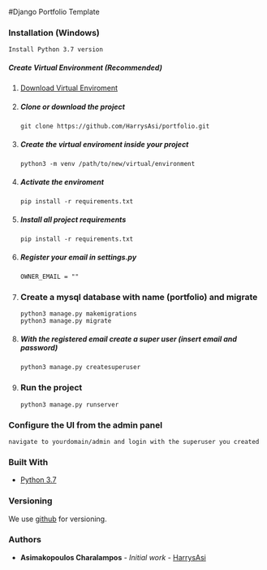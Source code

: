 #Django Portfolio Template

### Installation (Windows)
```
Install Python 3.7 version
```

##### Create Virtual Environment (Recommended)
1) [Download Virtual Enviroment](https://docs.python.org/3/library/venv.html)

2) ##### Clone or download the project
    ```
    git clone https://github.com/HarrysAsi/portfolio.git
    ```
3) ##### Create the virtual enviroment inside your project
    ```
    python3 -m venv /path/to/new/virtual/environment
    ```
4) ##### Activate the enviroment
     ```
     pip install -r requirements.txt
     ```
5) ##### Install all project requirements
    ```
    pip install -r requirements.txt
    ```
6) ##### Register your email in settings.py
    ```
    OWNER_EMAIL = ""
    ```
7) ### Create a mysql database with name (portfolio) and migrate
    ```
    python3 manage.py makemigrations
    python3 manage.py migrate
    ```
8) ##### With the registered email create a super user (insert email and password)
   ```
   python3 manage.py createsuperuser 
   ```
9) ### Run the project
    ```
    python3 manage.py runserver
    ```
### Configure the UI from the admin panel
```
navigate to yourdomain/admin and login with the superuser you created
```

### Built With

* [Python 3.7](https://www.python.org/downloads/release/python-370/)

### Versioning

We use [github](https://github.com/) for versioning.

### Authors

* **Asimakopoulos Charalampos** - *Initial work* - [HarrysAsi](https://github.com/HarrysAsi)
